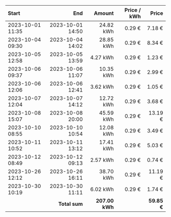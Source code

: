 | Start            |              End |         Amount | Price / kWh |       Price |
| :--------------- | ---------------: | -------------: | ----------: | ----------: |
| 2023-10-01 11:35 | 2023-10-01 14:50 |      24.82 kWh |      0.29 € |      7.18 € |
| 2023-10-04 09:30 | 2023-10-04 14:02 |      28.85 kWh |      0.29 € |      8.34 € |
| 2023-10-05 12:58 | 2023-10-05 13:59 |       4.27 kWh |      0.29 € |      1.23 € |
| 2023-10-06 09:37 | 2023-10-06 11:07 |      10.35 kWh |      0.29 € |      2.99 € |
| 2023-10-06 12:06 | 2023-10-06 12:41 |       3.62 kWh |      0.29 € |      1.05 € |
| 2023-10-07 12:04 | 2023-10-07 14:12 |      12.72 kWh |      0.29 € |      3.68 € |
| 2023-10-08 15:07 | 2023-10-08 20:00 |      45.59 kWh |      0.29 € |     13.19 € |
| 2023-10-10 08:55 | 2023-10-10 10:54 |      12.08 kWh |      0.29 € |      3.49 € |
| 2023-10-11 10:52 | 2023-10-11 13:12 |      17.41 kWh |      0.29 € |      5.03 € |
| 2023-10-12 08:49 | 2023-10-12 09:13 |       2.57 kWh |      0.29 € |      0.74 € |
| 2023-10-26 12:12 | 2023-10-26 16:11 |      38.70 kWh |      0.29 € |     11.19 € |
| 2023-10-30 10:19 | 2023-10-30 11:11 |       6.02 kWh |      0.29 € |      1.74 € |
|                  |    **Total sum** | **207.00 kWh** |             | **59.85 €** |